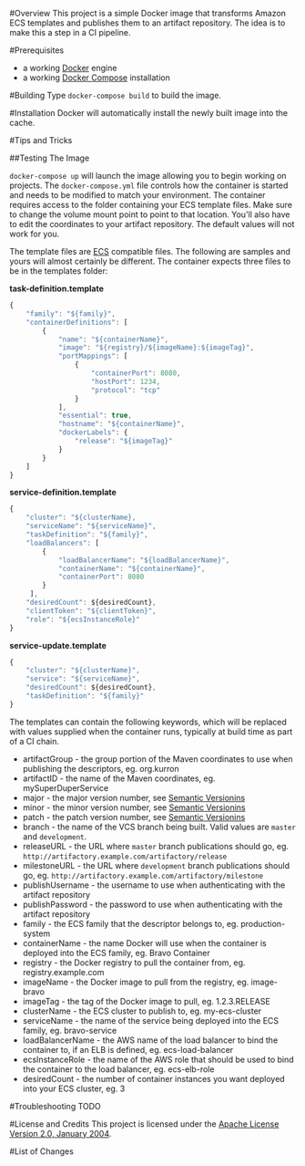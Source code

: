#Overview
This project is a simple Docker image that transforms Amazon ECS templates and publishes them to an
artifact repository.  The idea is to make this a step in a CI pipeline.

#Prerequisites
* a working [Docker](http://docker.io) engine
* a working [Docker Compose](http://docker.io) installation

#Building
Type `docker-compose build` to build the image.

#Installation
Docker will automatically install the newly built image into the cache.

#Tips and Tricks

##Testing The Image

`docker-compose up` will launch the image allowing you to begin working on projects. The `docker-compose.yml` file controls
how the container is started and needs to be modified to match your environment.  The container requires access to the folder 
containing your ECS template files.  Make sure to change the volume mount point to point to that location.  You'll also have
to edit the coordinates to your artifact repository.  The default values will not work for you.   

The template files are [ECS](http://docs.aws.amazon.com/cli/latest/reference/ecs/index.html) compatible files.  The following
are samples and yours will almost certainly be different.  The container expects three files to be in the templates folder: 

**task-definition.template**
```javascript
{
    "family": "${family}",
    "containerDefinitions": [
        {
            "name": "${containerName}",
            "image": "${registry}/${imageName}:${imageTag}",
            "portMappings": [
                {
                    "containerPort": 8080,
                    "hostPort": 1234,
                    "protocol": "tcp"
                }
            ],
            "essential": true,
            "hostname": "${containerName}",
            "dockerLabels": {
                "release": "${imageTag}"
            }
        }
    ]
}
```

**service-definition.template**
```javascript
{
    "cluster": "${clusterName},
    "serviceName": "${serviceName}",
    "taskDefinition": "${family}",
    "loadBalancers": [
        {
            "loadBalancerName": "${loadBalancerName}",
            "containerName": "${containerName}",
            "containerPort": 8080
        }
     ],
    "desiredCount": ${desiredCount},
    "clientToken": "${clientToken}",
    "role": "${ecsInstanceRole}"
}
```

**service-update.template**
```javascript
{
    "cluster": "${clusterName}",
    "service": "${serviceName}",
    "desiredCount": ${desiredCount},
    "taskDefinition": "${family}"
}
```

The templates can contain the following keywords, which will be replaced with values supplied when the container runs, typically 
at build time as part of a CI chain.

* artifactGroup - the group portion of the Maven coordinates to use when publishing the descriptors, eg. org.kurron
* artifactID - the name of the Maven coordinates, eg. mySuperDuperService
* major - the major version number, see [Semantic Versionins](http://semver.org/)
* minor - the minor version number, see [Semantic Versionins](http://semver.org/)
* patch - the patch version number, see [Semantic Versionins](http://semver.org/)
* branch - the name of the VCS branch being built.  Valid values are `master` and `development`.
* releaseURL - the URL where `master` branch publications should go, eg. `http://artifactory.example.com/artifactory/release`
* milestoneURL - the URL where `development` branch publications should go, eg. `http://artifactory.example.com/artifactory/milestone`
* publishUsername - the username to use when authenticating with the artifact repository
* publishPassword - the password to use when authenticating with the artifact repository
* family - the ECS family that the descriptor belongs to, eg. production-system
* containerName - the name Docker will use when the container is deployed into the ECS family, eg. Bravo Container
* registry - the Docker registry to pull the container from, eg. registry.example.com
* imageName - the Docker image to pull from the registry, eg. image-bravo
* imageTag - the tag of the Docker image to pull, eg. 1.2.3.RELEASE
* clusterName - the ECS cluster to publish to, eg. my-ecs-cluster
* serviceName - the name of the service being deployed into the ECS family, eg. bravo-service
* loadBalancerName - the AWS name of the load balancer to bind the container to, if an ELB is defined, eg. ecs-load-balancer
* ecsInstanceRole - the name of the AWS role that should be used to bind the container to the load balancer, eg. ecs-elb-role
* desiredCount - the number of container instances you want deployed into your ECS cluster, eg. 3
 

#Troubleshooting
TODO

#License and Credits
This project is licensed under the [Apache License Version 2.0, January 2004](http://www.apache.org/licenses/).

#List of Changes

